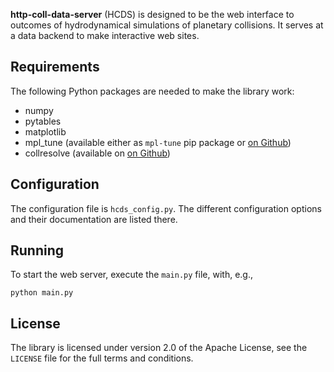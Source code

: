 **http-coll-data-server** (HCDS) is designed to be the web interface to outcomes of hydrodynamical simulations of planetary collisions. It serves at a data backend to make interactive web sites.

## Requirements

The following Python packages are needed to make the library work:
* numpy
* pytables
* matplotlib
* mpl_tune (available either as `mpl-tune` pip package or [on Github](https://github.com/aemsenhuber/mpl_tune))
* collresolve (available on [on Github](https://github.com/aemsenhuber/collresolve))

## Configuration

The configuration file is `hcds_config.py`. The different configuration options and their documentation are listed there.

## Running

To start the web server, execute the `main.py` file, with, e.g.,
```
python main.py
```

## License

The library is licensed under version 2.0 of the Apache License, see the `LICENSE` file for the full terms and conditions.

